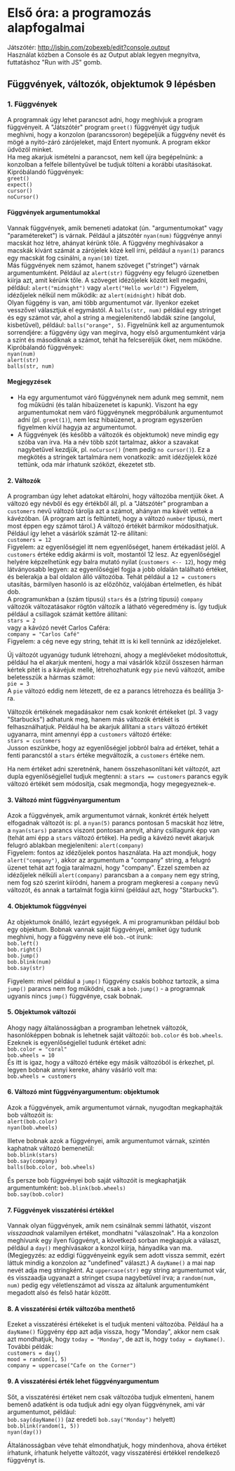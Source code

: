 # Első óra: a programozás alapfogalmai

Játszótér: http://jsbin.com/zobexeb/edit?console,output  
Használat közben a Console és az Output ablak legyen megnyitva, futtatáshoz "Run with JS" gomb.  

## Függvények, változók, objektumok 9 lépésben

### 1. Függvények
A programnak úgy lehet parancsot adni, hogy meghívjuk a program függvényeit. A "Játszótér" program `greet()` függvényét úgy tudjuk meghívni, hogy a konzolon (parancssoron) begépeljük a függvény nevét és mögé a nyitó-záró zárójeleket, majd Entert nyomunk. A program ekkor üdvözöl minket.  
Ha meg akarjuk ismételni a parancsot, nem kell újra begépelnünk: a konzolban a felfele billentyűvel be tudjuk tölteni a korábbi utasításokat.  
Kipróbálandó függvények:  
`greet()`  
`expect()`  
`cursor()`  
`noCursor()`  

#### Függvények argumentumokkal
Vannak függvények, amik bemeneti adatokat (ún. "argumentumokat" vagy "paramétereket") is várnak. Például a játszótér `nyan(num)` függvénye annyi macskát hoz létre, ahányat kérünk tőle. A függvény meghívásakor a macskák kívánt számát a zárójelek közé kell írni, például a `nyan(1)` parancs egy macskát fog csinálni, a `nyan(10)` tízet.  
Más függvények nem számot, hanem szöveget ("stringet") várnak argumentumként. Például az `alert(str)` függvény egy felugró üzenetben kiírja azt, amit kérünk tőle. A szöveget idézőjelek között kell megadni, például: `alert("midnight")` vagy `alert("Hello world!")` Figyelem, idézőjelek nélkül nem működik: az `alert(midnight)` hibát dob.  
Olyan függény is van, ami több argumentumot vár. Ilyenkor ezeket vesszővel választjuk el egymástól. A `balls(str, num)` például egy stringet és egy számot vár, ahol a string a megjelenítendő labdák színe (angolul, kisbetűvel), például: `balls("orange", 5)`. Figyelnünk kell az argumentumok sorrendjére: a függvény úgy van megírva, hogy első argumentumként várja a színt és másodiknak a számot, tehát ha felcseréljük őket, nem működne.  
Kipróbálandó függvények:  
`nyan(num)`  
`alert(str)`  
`balls(str, num)`  

#### Megjegyzések
- Ha egy argumentumot váró függvénynek nem adunk meg semmit, nem fog műküdni (és talán hibaüzenetet is kapunk). Viszont ha egy argumentumokat nem váró függvénynek megpróbálunk argumentumot adni (pl. `greet(1)`), nem lesz hibaüzenet, a program egyszerűen figyelmen kívül hagyja az argumentumot.  
- A függvények (és később a változók és objektumok) neve mindig egy szóba van írva. Ha a név több szót tartalmaz, akkor a szavakat nagybetűvel kezdjük, pl. `noCursor()` (nem pedig `no cursor()`). Ez a megkötés a stringek tartalmára nem vonatkozik: amit idézőjelek közé tettünk, oda már írhatunk szóközt, ékezetet stb.  

#### 2. Változók
A programban úgy lehet adatokat eltárolni, hogy változóba mentjük őket. A változó egy névből és egy értékből áll, pl. a "Játszótér" programban a `customers` nevű változó tárolja azt a számot, ahányan ma kávét vettek a kávézóban. (A program azt is feltünteti, hogy a változó `number` típusú, mert most éppen egy számot tárol.) A változó értékét bármikor módosíthatjuk. Például így lehet a vásárlók számát 12-re állítani:  
`customers = 12`  
Figyelem: az egyenlőségjel itt nem egyenlőséget, hanem értékadást jelöl. A `customers` értéke eddig akármi is volt, mostantól 12 lesz. Az egyenlőségjel helyére képzelhetünk egy balra mutató nyilat (`customers <-- 12`), hogy még látványosabb legyen: az egyenlőségjel fogja a jobb oldalán található értéket, és belerakja a bal oldalon álló változóba. Tehát például a `12 = customers` utasítás, bármilyen hasonló is az előzőhöz, valójában értelmetlen, és hibát dob.  
A programunkban a (szám típusú) `stars` és a (string típusú) `company` változók változatásakor rögtön változik a látható végeredmény is. Így tudjuk például a csillagok számát kettőre állítani:  
`stars = 2`  
vagy a kávózó nevét Carlos Caféra:  
`company = "Carlos Café"`  
Figyelem: a cég neve egy string, tehát itt is ki kell tennünk az idézőjeleket.  

Új változót ugyanúgy tudunk létrehozni, ahogy a meglévőeket módosítottuk, például ha el akarjuk menteni, hogy a mai vásárlók közül összesen hárman kértek pitét is a kávéjuk mellé, létrehozhatunk egy `pie` nevű változót, amibe beletesszük a hármas számot:  
`pie = 3`  
A `pie` változó eddig nem létezett, de ez a parancs létrehozza és beállítja 3-ra.  

Változók értékének megadásakor nem csak konkrét értékeket (pl. 3 vagy "Starbucks") adhatunk meg, hanem más változók értékét is felhasználhatjuk. Például ha be akarjuk állítani a `stars` változó értékét ugyanarra, mint amennyi épp a `customers` változó értéke:  
`stars = customers`  
Jusson eszünkbe, hogy az egyenlőségjel jobbról balra ad értéket, tehát a fenti parancstól a `stars` értéke megváltozik, a `customers` értéke nem.  

Ha nem értéket adni szeretnénk, hanem összehasonlítani két változót, azt dupla egyenlőségjellel tudjuk megtenni: a `stars == customers` parancs egyik változó értékét sem módosítja, csak megmondja, hogy megegyeznek-e.  

#### 3. Változó mint függvényargumentum
Azok a függvények, amik argumentumot várnak, konkrét érték helyett elfogadnak változót is: pl. a `nyan(5)` parancs pontosan 5 macskát hoz létre, a `nyan(stars)` parancs viszont pontosan annyit, ahány csillagunk épp van (tehát ami épp a `stars` változó értéke). Ha pedig a kávézó nevét akarjuk felugró ablakban megjeleníteni: `alert(company)`  
Figyelem: fontos az idézőjelek pontos használata. Ha azt mondjuk, hogy `alert("company")`, akkor az argumentum a "company" string, a felugró üzenet tehát azt fogja taralmazni, hogy "company". Ezzel szemben az idézőjelek nélküli `alert(company)` parancsban a a `company` nem egy string, nem fog szó szerint kiíródni, hanem a program megkeresi a `company` nevű változót, és annak a tartalmát fogja kiírni (például azt, hogy "Starbucks").  

#### 4. Objektumok függvényei
Az objektumok önálló, lezárt egységek. A mi programunkban például bob egy objektum. Bobnak vannak saját függvényei, amiket úgy tudunk meghívni, hogy a függvény neve elé `bob.`-ot írunk:  
`bob.left()`  
`bob.right()`  
`bob.jump()`  
`bob.blink(num)`  
`bob.say(str)`  

Figyelem: mivel például a `jump()` függvény csakis bobhoz tartozik, a sima `jump()` parancs nem fog működni, csak a `bob.jump()` - a programnak ugyanis nincs `jump()` függvénye, csak bobnak.

#### 5. Objektumok változói
Ahogy nagy általánosságban a programban lehetnek változók, hasonlóképpen bobnak is lehetnek saját változói: `bob.color` és `bob.wheels`. Ezeknek is egyenlőségjellel tudunk értéket adni:  
`bob.color = "coral"`  
`bob.wheels = 10`  
És itt is igaz, hogy a változó értéke egy másik változóból is érkezhet, pl. legyen bobnak annyi kereke, ahány vásárló volt ma:  
`bob.wheels = customers`  

#### 6. Változó mint függvényargumentum: objektumok
Azok a függvények, amik argumentumot várnak, nyugodtan megkaphajták bob változóit is:  
`alert(bob.color)`  
`nyan(bob.wheels)`  

Illetve bobnak azok a függvényei, amik argumentumot várnak, szintén kaphatnak változó bemenetül:  
`bob.blink(stars)`  
`bob.say(company)`  
`balls(bob.color, bob.wheels)`  

És persze bob függvényei bob saját változóit is megkaphatják argumentumként:
`bob.blink(bob.wheels)`  
`bob.say(bob.color)`  

#### 7. Függvények visszatérési értékkel
Vannak olyan függvények, amik nem csinálnak semmi láthatót, viszont _visszaadnak_ valamilyen értéket, mondhatni "válaszolnak". Ha a konzolon meghívunk egy ilyen függvényt, a következő sorban megkapjuk a választ, például a `day()` meghívásakor a konzol kiírja, hányadika van ma. (Megjegyzés: az eddigi függvényeink egyik sem adott vissza semmit, ezért láttuk mindig a konzolon az "undefined" választ.) A `dayName()` a mai nap nevét adja meg stringként. Az `uppercase(str)` egy string argumentumot vár, és visszaadja ugyanazt a stringet csupa nagybetűvel írva; a `random(num, num)` pedig egy véletlenszámot ad vissza az általunk argumentumként megadott alsó és felső határ között.  

#### 8. A visszatérési érték változóba menthető
Ezeket a visszatérési értékeket is el tudjuk menteni változóba. Például ha a `dayName()` függvény épp azt adja vissza, hogy "Monday", akkor nem csak azt mondhatjuk, hogy `today = "Monday"`, de azt is, hogy `today = dayName()`.  
További példák:  
`customers = day()`  
`mood = random(1, 5)`  
`company = uppercase("Cafe on the Corner")`  

#### 9. A visszatérési érték lehet függvényargumentum
Sőt, a visszatérési értéket nem csak változóba tudjuk elmenteni, hanem bemenő adatként is oda tudjuk adni egy olyan függvénynek, ami vár argumentumot, például:  
`bob.say(dayName())` (az eredeti `bob.say("Monday")` helyett)   
`bob.blink(random(1, 5))`  
`nyan(day())`  

Általánosságban véve tehát elmondhatjuk, hogy mindenhova, ahova értéket írhatunk, írhatunk helyette változót, vagy visszatérési értékkel rendelkező függvényt is.  
